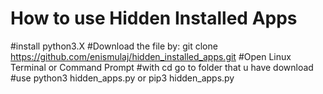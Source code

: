 # How to use Hidden Installed Apps 


#install python3.X
#Download the file by: git clone https://github.com/enismulaj/hidden_installed_apps.git
#Open Linux Terminal or Command Prompt 
#with cd go to folder that u have download
#use python3 hidden_apps.py or pip3 hidden_apps.py
